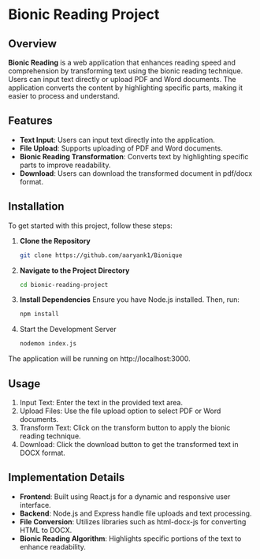 # Bionic Reading Project

## Overview

**Bionic Reading** is a web application that enhances reading speed and comprehension by transforming text using the bionic reading technique. Users can input text directly or upload PDF and Word documents. The application converts the content by highlighting specific parts, making it easier to process and understand.

## Features

- **Text Input**: Users can input text directly into the application.
- **File Upload**: Supports uploading of PDF and Word documents.
- **Bionic Reading Transformation**: Converts text by highlighting specific parts to improve readability.
- **Download**: Users can download the transformed document in pdf/docx format.

## Installation

To get started with this project, follow these steps:

1. **Clone the Repository**

   ```bash
   git clone https://github.com/aaryank1/Bionique

2. **Navigate to the Project Directory**

   ```bash
   cd bionic-reading-project


3. **Install Dependencies**
Ensure you have Node.js installed. Then, run:

   ```bash
   npm install

4. Start the Development Server
   ```bash
   nodemon index.js
The application will be running on http://localhost:3000.

## Usage
1. Input Text: Enter the text in the provided text area.
2. Upload Files: Use the file upload option to select PDF or Word documents.
3. Transform Text: Click on the transform button to apply the bionic reading technique.
4. Download: Click the download button to get the transformed text in DOCX format.

## Implementation Details
- **Frontend**: Built using React.js for a dynamic and responsive user interface.
- **Backend**: Node.js and Express handle file uploads and text processing.
- **File Conversion**: Utilizes libraries such as html-docx-js for converting HTML to DOCX.
- **Bionic Reading Algorithm**: Highlights specific portions of the text to enhance readability.
